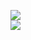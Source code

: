 [![](https://img.shields.io/badge/Made%20With-Github%20Spray-lightgrey.svg?style=for-the-badge&logo=github)](https://github.com/Annihil/github-spray#1599)  
[![](https://i.imgur.com/2DrTn0Z.gif)](https://github.com/Annihil/github-spray)